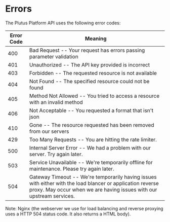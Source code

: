 # Errors

The Plutus Platform API uses the following error codes:

Error Code | Meaning
---------- | -------
400 | Bad Request -- Your request has errors passing parameter validation
401 | Unauthorized -- The API key provided is incorrect
403 | Forbidden -- The requested resource is not available
404 | Not Found -- The specified resource could not be found
405 | Method Not Allowed -- You tried to access a resource with an invalid method
406 | Not Acceptable -- You requested a format that isn't json
410 | Gone -- The resource requested has been removed from our servers
429 | Too Many Requests -- You are hitting the rate limiter.
500 | Internal Server Error -- We had a problem with our server. Try again later.
503 | Service Unavailable -- We're temporarily offline for maintenance. Please try again later.
504 | Gateway Timeout -- We're temporarily having issues with either with the load blancer or application reverse proxy.  May occur when we are having issues with our upstream services.

Note: Nginx (the webserver we use for load balancing and reverse proxying uses a HTTP 504 status code.  It also returns a HTML body).
